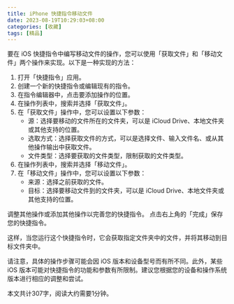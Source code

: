 ```yaml
---
title: iPhone 快捷指令移动文件
date: 2023-08-19T10:29:03+08:00
categories: [收藏]
tags: [精品]
---
```


要在 iOS 快捷指令中编写移动文件的操作，您可以使用「获取文件」和「移动文件」两个操作来实现。以下是一种实现的方法：

1. 打开「快捷指令」应用。
2. 创建一个新的快捷指令或编辑现有的指令。
3. 在指令编辑器中，点击要添加操作的位置。
4. 在操作列表中，搜索并选择「获取文件」。
5. 在「获取文件」操作中，您可以设置以下参数：
   - 源：选择要移动的文件所在的文件夹，可以是 iCloud Drive、本地文件夹或其他支持的位置。
   - 选取方式：选择获取文件的方式，可以是选择文件、输入文件名、或从其他操作输出中获取文件。
   - 文件类型：选择要获取的文件类型，限制获取的文件类型。
6. 在操作列表中，搜索并选择「移动文件」。
7. 在「移动文件」操作中，您可以设置以下参数：
   - 来源：选择之前获取的文件。
   - 目标：选择要移动文件到的文件夹，可以是 iCloud Drive、本地文件夹或其他支持的位置。

调整其他操作或添加其他操作以完善您的快捷指令。
点击右上角的「完成」保存您的快捷指令。

这样，当您运行这个快捷指令时，它会获取指定文件夹中的文件，并将其移动到目标文件夹中。

请注意，具体的操作步骤可能会因 iOS 版本和设备型号而有所不同。此外，某些 iOS 版本可能对快捷指令的功能和参数有所限制。建议您根据您的设备和操作系统版本进行相应的调整和尝试。

本文共计307字，阅读大约需要1分钟。